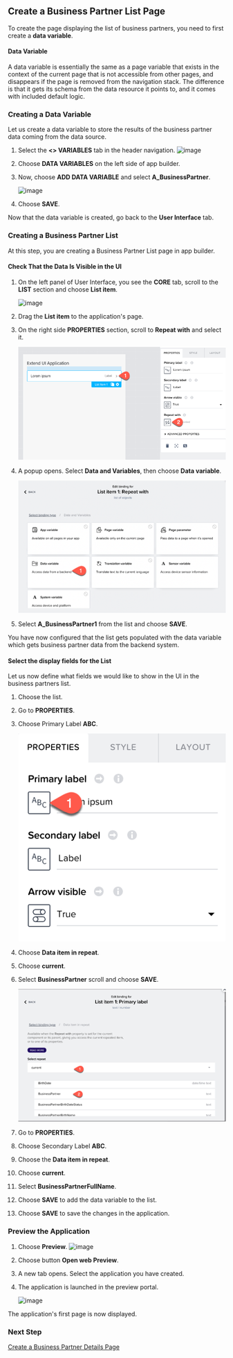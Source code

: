 ## Create a Business Partner List Page

To create the page displaying the list of business partners, you need to first create a **data variable**.

#### Data Variable

A data variable is essentially the same as a page variable that exists in the context of the current page that is not accessible from other pages, and disappears if the page is removed from the navigation stack. The difference is that it gets its schema from the data resource it points to, and it comes with included default logic.


### Creating a Data Variable

Let us create a data variable to store the results of the business partner data coming from the data source.

1. Select the **<> VARIABLES** tab in the header navigation.
  ![image](https://github.com/user-attachments/assets/1a9eb499-dac7-474a-8731-931df4d96f80)

3. Choose **DATA VARIABLES** on the left side of app builder.

4. Now, choose **ADD DATA VARIABLE** and select **A_BusinessPartner**.
  
    ![image](https://github.com/user-attachments/assets/bd368329-ab56-4e1e-b758-c4a2b176f451)

5. Choose **SAVE**.

Now that the data variable is created, go back to the **User Interface** tab.

### Creating a Business Partner List

At this step, you are creating a Business Partner List page in app builder.
#### Check That the Data Is Visible in the UI

1. On the left panel of User Interface, you see the **CORE** tab, scroll to the **LIST** section and choose **List item**.

   ![image](https://github.com/user-attachments/assets/0d4fad71-6e25-45d4-a499-6b0f72b891af)

2. Drag the **List item** to the application's page.

3. On the right side **PROPERTIES** section, scroll to **Repeat with** and select it.

   ![Component](../images/ba_editProperties.png)

4. A popup opens. Select **Data and Variables**, then choose **Data variable**.


   ![Data](../images/datavariable.png)

5. Select **A_BusinessPartner1** from the list and choose **SAVE**.

You have now configured that the list gets populated with the data variable which gets business partner data from the backend system.

#### Select the display fields for the List

Let us now define what fields we would like to show in the UI in the business partners list.

1. Choose the list.

2. Go to **PROPERTIES**.

3. Choose Primary Label **ABC**.

    ![ABC](../images/primarylabel1.png)

4. Choose **Data item in repeat**.

5. Choose **current**.

6. Select **BusinessPartner** scroll and choose **SAVE**.

    ![BusinessPartner](../images/selectItem1.png)

7. Go to **PROPERTIES**.

8. Choose Secondary Label **ABC**.

9. Choose the **Data item in repeat**.

10. Choose **current**.

11. Select **BusinessPartnerFullName**.

12. Choose **SAVE** to add the data variable to the list.

13. Choose **SAVE** to save the changes in the application.

### Preview the Application

1. Choose **Preview**.
   ![image](https://github.com/user-attachments/assets/216a77ce-1d5e-4117-a631-0d90287dc79f)

3. Choose button **Open web Preview**.

4. A new tab opens. Select the application you have created.

5. The application is launched in the preview portal.

    ![image](https://github.com/user-attachments/assets/1df1b4f1-b2d4-42d7-8bfe-4e61f32b9d01)

The application's first page is now displayed.

### Next Step
[Create a Business Partner Details Page](./../DetailsPage/README.md)
